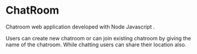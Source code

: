 # ChatRoom
Chatroom web application developed with Node Javascript . 

Users can create new chatroom or can join existing chatroom by giving the name of the chatroom. While chatting users can share their location also.
